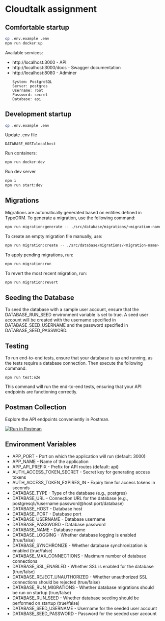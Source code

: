 # Cloudtalk assignment

## Comfortable startup

```bash
cp .env.example .env
npm run docker:up
```

Available services:

- http://localhost:3000 - API
- http://localhost:3000/docs - Swagger documentation
- http://localhost:8080 - Adminer
  ```
  System: PostgreSQL
  Server: postgres
  Username: root
  Password: secret
  Database: api
  ```

## Development startup

```bash
cp .env.example .env
```

Update .env file

```
DATABASE_HOST=localhost
```

Run containers:

```bash
npm run docker:dev
```

Run dev server

```bash
npm i
npm run start:dev
```

## Migrations

Migrations are automatically generated based on entities defined in TypeORM. To generate a migration, use the following command:

```bash
npm run migration:generate -- ./src/database/migrations/<migration-name>
```

To create an empty migration file manually, use:

```bash
npm run migration:create -- ./src/database/migrations/<migration-name>
```

To apply pending migrations, run:

```bash
npm run migration:run
```

To revert the most recent migration, run:

```bash
npm run migration:revert
```

## Seeding the Database

To seed the database with a sample user account, ensure that the DATABASE_RUN_SEED environment variable is set to true. A seed user account will be created with the username specified in DATABASE_SEED_USERNAME and the password specified in DATABASE_SEED_PASSWORD.

## Testing

To run end-to-end tests, ensure that your database is up and running, as the tests require a database connection. Then execute the following command:

```
npm run test:e2e
```

This command will run the end-to-end tests, ensuring that your API endpoints are functioning correctly.

## Postman Collection

Explore the API endpoints conveniently in Postman.

[![Run in Postman](https://run.pstmn.io/button.svg)](https://www.postman.com/octopus-int/workspace/cloudtalk-assignment/collection/17075421-7f85bb4e-b655-4338-ae3e-6d6c95dadc00)

## Environment Variables

- APP_PORT - Port on which the application will run (default: 3000)
- APP_NAME - Name of the application
- APP_API_PREFIX - Prefix for API routes (default: api)
- AUTH_ACCESS_TOKEN_SECRET - Secret key for generating access tokens
- AUTH_ACCESS_TOKEN_EXPIRES_IN - Expiry time for access tokens in seconds
- DATABASE_TYPE - Type of the database (e.g., postgres)
- DATABASE_URL - Connection URL for the database (e.g., postgresql://username:password@host:port/database)
- DATABASE_HOST - Database host
- DATABASE_PORT - Database port
- DATABASE_USERNAME - Database username
- DATABASE_PASSWORD - Database password
- DATABASE_NAME - Database name
- DATABASE_LOGGING - Whether database logging is enabled (true/false)
- DATABASE_SYNCHRONIZE - Whether database synchronization is enabled (true/false)
- DATABASE_MAX_CONNECTIONS - Maximum number of database connections
- DATABASE_SSL_ENABLED - Whether SSL is enabled for the database (true/false)
- DATABASE_REJECT_UNAUTHORIZED - Whether unauthorized SSL connections should be rejected (true/false)
- DATABASE_RUN_MIGRATIONS - Whether database migrations should be run on startup (true/false)
- DATABASE_RUN_SEED - Whether database seeding should be performed on startup (true/false)
- DATABASE_SEED_USERNAME - Username for the seeded user account
- DATABASE_SEED_PASSWORD - Password for the seeded user account
